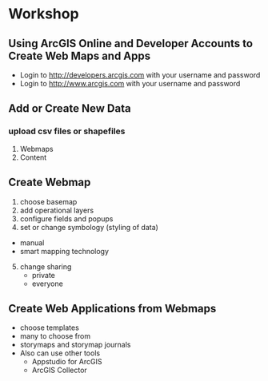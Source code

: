 # Workshop
## Using ArcGIS Online and Developer Accounts to Create Web Maps and Apps

* Login to http://developers.arcgis.com with your username and password
* Login to http://www.arcgis.com with your username and password

## Add or Create New Data
### upload csv files or shapefiles
1. Webmaps
2. Content

## Create Webmap
1. choose basemap
2. add operational layers
3. configure fields and popups
4. set or change symbology (styling of data)
  * manual
  * smart mapping technology
5. change sharing
    * private
    * everyone

## Create Web Applications from Webmaps
  * choose templates
  * many to choose from
  * storymaps and storymap journals
  * Also can use other tools
    * Appstudio for ArcGIS
    * ArcGIS Collector
